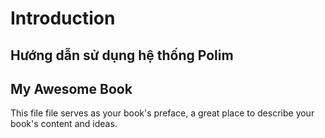 # Introduction

## Hướng dẫn sử dụng hệ thống Polim

## My Awesome Book

This file file serves as your book's preface, a great place to describe your book's content and ideas.

